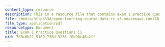 ```yaml
---
content_type: resource
description: This is a resource file that contains exam 1 practice questions II.
file: /media/https%3A/open-learning-course-data-rc.s3.amazonaws.com/18-05-introduction-to-probability-and-statistics-spring-2014/7d8c6b225189738d3236f0b98c46a2ff_MIT18_05S14_Prac_Exa1b.pdf
file_type: application/pdf
resourcetype: Document
title: Exam 1 Practice Questions II
uid: 7d8c6b22-5189-738d-3236-f0b98c46a2ff
---
```

